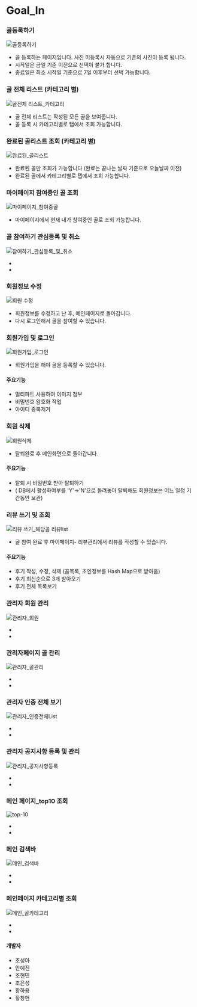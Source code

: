 # Goal_In


### 골등록하기

![골등록하기](https://user-images.githubusercontent.com/66407391/85996822-ad392500-ba43-11ea-9ccf-57ab9f15ba19.gif)

- 골 등록하는 페이지입니다. 사진 미등록시 자동으로 기존의 사진이 등록 됩니다.
- 시작일은 금일 기준 이전으로 선택이 불가 합니다. 
- 종료일은 최소 시작일 기준으로 7일 이후부터 선택 가능합니다.


### 골 전체 리스트 (카테고리 별) 

![골전체 리스트_카테고리](https://user-images.githubusercontent.com/66407391/85997213-33ee0200-ba44-11ea-94ce-e35a88e01bbe.gif)

- 골 전체 리스트는 작성된 모든 골을 보여줍니다. 
- 골 등록 시 카테고리별로 탭에서 조회 가능합니다. 


### 완료된 골리스트 조회 (카테고리 별)

![완료된_골리스트](https://user-images.githubusercontent.com/66407391/85997624-b080e080-ba44-11ea-9a9c-693ea876ae82.gif)

- 완료된 골만 조회가 가능합니다 (완료는 끝나는 날짜 기준으로 오늘날짜 이전)
- 완료된 골에서 카테고리별로 탭에서 조회 가능합니다.


### 마이페이지 참여중인 골 조회

![마이페이지_참여중골](https://user-images.githubusercontent.com/66407391/85997461-7adbf780-ba44-11ea-8221-f353bd29672e.gif)

- 마이페이지에서 현재 내가 참여중인 골로 조회 가능합니다.


### 골 참여하기 관심등록 및 취소

![참여하기_관심등록_및_취소](https://user-images.githubusercontent.com/66407391/86067906-f1164380-bab0-11ea-981f-bcf628b3829f.gif)

-
-


### 회원정보 수정

![회원 수정](https://user-images.githubusercontent.com/66407391/86067706-74836500-bab0-11ea-9533-51f02d8a32db.gif)

- 회원정보를 수정하고 난 후, 메인페이지로 돌아갑니다.
- 다시 로그인해서 골을 참여할 수 있습니다.


### 회원가입 및 로그인

![회원가입_로그인](https://user-images.githubusercontent.com/66407391/86067812-b01e2f00-bab0-11ea-8c43-781fd48871e0.gif)

- 회원가입을 해야 골을 등록할 수 있습니다.
#### 주요기능
- 멀티파트 사용하여 이미지 첨부
- 비밀번호 암호화 작업
- 아이디 중복제거



### 회원 삭제

![회원삭제](https://user-images.githubusercontent.com/66407391/86067844-c7f5b300-bab0-11ea-890b-629a00126949.gif)

- 탈퇴완료 후 메인화면으로 돌아갑니다.
#### 주요기능
- 탈퇴 시 비밀번호 받아 탈퇴하기
- ( DB에서 활성화여부를 'Y'->'N'으로 돌려놓아 탈퇴해도 회원정보는 어느 일정 기간동안 보관)


### 리뷰 쓰기 및 조회

![리뷰 쓰기_해당골 리뷰list](https://user-images.githubusercontent.com/66407414/86108484-2ac16b80-bafe-11ea-9097-282d7d358b07.gif)

- 골 참여 완료 후 마이페이지- 리뷰관리에서 리뷰를 작성할 수 있습니다.
#### 주요기능
- 후기 작성, 수정, 삭제 (골목록, 조인정보를 Hash Map으로 받아옴)
- 후기 최신순으로 3개 받아오기
- 후기 전체 목록보기



### 관리자 회원 관리

![관리자_회원](https://user-images.githubusercontent.com/66407391/86068089-67b34100-bab1-11ea-85ec-df68458e27a2.gif)

-
-


### 관리자페이지 골 관리

![관리자_골관리](https://user-images.githubusercontent.com/66407391/86068023-42bece00-bab1-11ea-80b1-fe253900e9c6.gif)

-
-


### 관리자 인증 전체 보기

![관리자_인증전체List](https://user-images.githubusercontent.com/66407391/86068140-87e30000-bab1-11ea-90bd-d300064a3630.gif)

-
-


### 관리자 공지사항 등록 및 관리

![관리자_공지사항등록](https://user-images.githubusercontent.com/66407391/86068138-86b1d300-bab1-11ea-85fd-d7e1eb4c4352.gif)

-
-


### 메인 페이지_top10 조회

![top-10](https://user-images.githubusercontent.com/66407414/86108623-58a6b000-bafe-11ea-9ee1-523664300bfa.gif)

-
-

### 메인 검색바 

![메인_검색바](https://user-images.githubusercontent.com/66407414/86108627-5a707380-bafe-11ea-94b1-18904a86ef65.gif)

-
-


### 메인페이지 카테고리별 조회

![메인_골카테고리](https://user-images.githubusercontent.com/66407414/86108634-5c3a3700-bafe-11ea-8c68-86001993286b.gif)

-
-










#### 개발자
- 조성아
- 안예진
- 조현민
- 조은성
- 황하용
- 황창현
